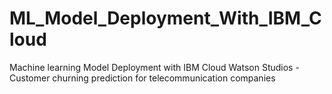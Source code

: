 # ML_Model_Deployment_With_IBM_Cloud
Machine learning Model Deployment with IBM Cloud Watson Studios - Customer churning prediction for telecommunication companies
